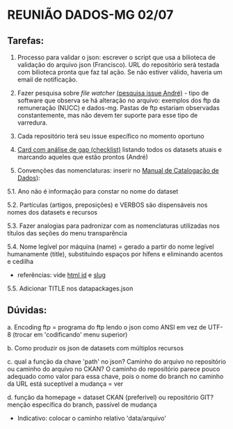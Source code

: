
# REUNIÃO DADOS-MG 02/07


## Tarefas:

1. Processo para validar o json: escrever o script que usa a bilioteca de validação do arquivo json (Francisco). URL do repositório será testada com bilioteca pronta que faz tal ação. Se não estiver válido, haveria um email de notificação.


2. Fazer pesquisa sobre _file watcher_ [(pesquisa issue André)](https://trello.com/c/1cIUz95o) - tipo de software que observa se há alteração no arquivo: exemplos dos ftp da remuneração (NUCC) e dados-mg. Pastas de ftp estariam observadas constantemente, mas não devem ter suporte para esse tipo de varredura.


3. Cada repositório terá seu issue específico no momento oportuno


4. [Card com análise de gap (checklist)](https://trello.com/c/7MVGqruN) listando todos os datasets atuais e marcando aqueles que estão prontos (André)


5. Convenções das nomenclaturas: inserir no [Manual de Catalogação de Dados](https://github.com/dados-mg/inventario-de-dados/blob/master/manual-catalogacao-dados.md#5conven%C3%A7%C3%B5es)):


5.1. Ano não é informação para constar no nome do dataset

5.2. Partículas (artigos, preposições) e VERBOS são dispensáveis nos nomes dos datasets e recursos

5.3. Fazer analogias para padronizar com as nomenclaturas utilizadas nos títulos das seções do menu transparência

5.4. Nome legível por máquina (name) = gerado a partir do nome legível humanamente (title), substituindo espaços por hífens e eliminando acentos e cedilha

* referências: vide [html id](https://pandoc.org/MANUAL.html#extension-auto_identifiers) e [slug](https://slugify.online/)

5.5. Adicionar TITLE nos datapackages.json


## Dúvidas:

a. Encoding ftp = programa do ftp lendo o json como ANSI em vez de UTF-8 (trocar em 'codificando' menu superior)

b. Como produzir os json de datasets com múltiplos recursos

c. qual a função da chave 'path' no json? Caminho do arquivo no repositório ou caminho do arquivo no CKAN? O caminho do repositório parece pouco adequado como valor para essa chave, pois o nome do branch no caminho da URL está suceptível a mudança = ver 

d. função da homepage = dataset CKAN (preferível) ou repositório GIT? menção específica do branch, passível de mudança

* Indicativo: colocar o caminho relativo 'data/arquivo' 

